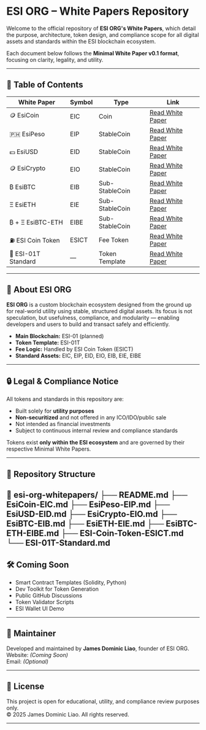 # ESI ORG – White Papers Repository

Welcome to the official repository of **ESI ORG's White Papers**, which detail the purpose, architecture, token design, and compliance scope for all digital assets and standards within the ESI blockchain ecosystem.

Each document below follows the **Minimal White Paper v0.1 format**, focusing on clarity, legality, and utility.

---

## 📘 Table of Contents

| White Paper | Symbol | Type | Link |
|-------------|--------|------|------|
| 🪙 EsiCoin        | EIC    | Coin            | [Read White Paper](./EsiCoin-EIC.md) |
| 🇵🇭 EsiPeso        | EIP    | StableCoin      | [Read White Paper](./EsiPeso-EIP.md) |
| 💵 EsiUSD         | EID    | StableCoin      | [Read White Paper](./EsiUSD-EID.md) |
| 🪙 EsiCrypto      | EIO    | StableCoin      | [Read White Paper](./EsiCrypto-EIO.md) |
| ₿ EsiBTC         | EIB    | Sub-StableCoin  | [Read White Paper](./EsiBTC-EIB.md) |
| Ξ EsiETH         | EIE    | Sub-StableCoin  | [Read White Paper](./EsiETH-EIE.md) |
| ₿ + Ξ EsiBTC-ETH | EIBE   | Sub-StableCoin  | [Read White Paper](./EsiBTC-ETH-EIBE.md) |
| ⛽ ESI Coin Token | ESICT  | Fee Token       | [Read White Paper](./ESI-Coin-Token-ESICT.md) |
| 🧱 ESI-01T Standard | —     | Token Template  | [Read White Paper](./ESI-01T-Standard.md) |

---

## 📌 About ESI ORG

**ESI ORG** is a custom blockchain ecosystem designed from the ground up for real-world utility using stable, structured digital assets. Its focus is not speculation, but usefulness, compliance, and modularity — enabling developers and users to build and transact safely and efficiently.

- **Main Blockchain:** ESI-01 (planned)
- **Token Template:** ESI-01T
- **Fee Logic:** Handled by ESI Coin Token (ESICT)
- **Standard Assets:** EIC, EIP, EID, EIO, EIB, EIE, EIBE

---

## 🔒 Legal & Compliance Notice

All tokens and standards in this repository are:

- Built solely for **utility purposes**
- **Non-securitized** and not offered in any ICO/IDO/public sale
- Not intended as financial investments
- Subject to continuous internal review and compliance standards

Tokens exist **only within the ESI ecosystem** and are governed by their respective Minimal White Papers.

---

## 📂 Repository Structure

📁 esi-org-whitepapers/
├── README.md
├── EsiCoin-EIC.md
├── EsiPeso-EIP.md
├── EsiUSD-EID.md
├── EsiCrypto-EIO.md
├── EsiBTC-EIB.md
├── EsiETH-EIE.md
├── EsiBTC-ETH-EIBE.md
├── ESI-Coin-Token-ESICT.md
└── ESI-01T-Standard.md
---

## 🛠️ Coming Soon

- Smart Contract Templates (Solidity, Python)
- Dev Toolkit for Token Generation
- Public GitHub Discussions
- Token Validator Scripts
- ESI Wallet UI Demo

---

## 👤 Maintainer

Developed and maintained by **James Dominic Liao**, founder of ESI ORG.  
Website: *(Coming Soon)*  
Email: *(Optional)*

---

## 📄 License

This project is open for educational, utility, and compliance review purposes only.  
© 2025 James Dominic Liao. All rights reserved.

---
